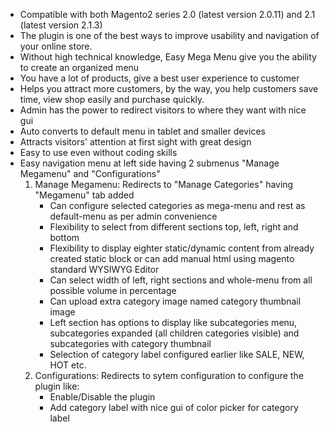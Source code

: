 <ul>
	<li>Compatible with both Magento2 series 2.0 (latest version 2.0.11) and 2.1 (latest version 2.1.3)</li>
	<li>The plugin is one of the best ways to improve usability and navigation of your online store.</li>
	<li>Without high technical knowledge, Easy Mega Menu give you the ability to create an organized menu</li>
	<li>You have a lot of products, give a best user experience to customer</li>
	<li>Helps you attract more customers, by the way, you help customers save time, view shop easily and purchase quickly.</li>
	<li>Admin has the power to redirect visitors to where they want with nice gui</li>
	<li>Auto converts to default menu in tablet and smaller devices</li>
	<li>Attracts visitors' attention at first sight with great design</li>
	<li>Easy to use even without coding skills</li>
	<li>Easy navigation menu at left side having 2 submenus "Manage Megamenu" and "Configurations"
		<ol>
			<li>Manage Megamenu: Redirects to "Manage Categories" having "Megamenu" tab added
				<ul>
					<li>Can configure selected categories as mega-menu and rest as default-menu as per admin convenience</li>
					<li>Flexibility to select from different sections top, left, right and bottom</li>
					<li>Flexibility to display eighter static/dynamic content from already created static block or can add manual html using magento standard WYSIWYG Editor</li>
					<li>Can select width of left, right sections and whole-menu from all possible volume in percentage</li>
					<li>Can upload extra category image named category thumbnail image</li>
					<li>Left section has options to display like subcategories menu, subcategories expanded (all children categories visible) and subcategories with category thumbnail</li>
					<li>Selection of category label configured earlier like SALE, NEW, HOT etc.</li>
				</ul>
			</li>
			<li>Configurations: Redirects to sytem configuration to configure the plugin like:
				<ul>
					<li>Enable/Disable the plugin</li>
					<li>Add category label with nice gui of color picker for category label</li>
				</ul>
			</li>
		</ol>
	</li>
</ul>
